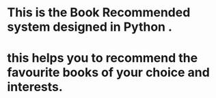 # This is the Book Recommended system designed in Python . 
# this helps you to recommend the favourite books of your choice and interests.
